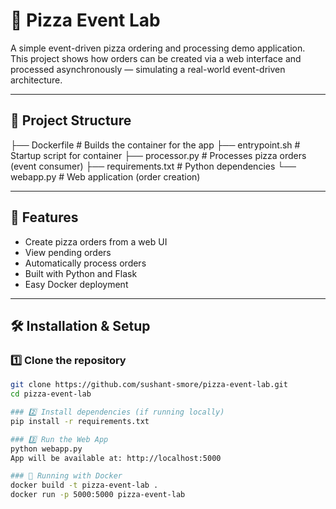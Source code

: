 # 🍕 Pizza Event Lab

A simple event-driven pizza ordering and processing demo application.  
This project shows how orders can be created via a web interface and processed asynchronously — simulating a real-world event-driven architecture.

---

## 📂 Project Structure
├── Dockerfile # Builds the container for the app
├── entrypoint.sh # Startup script for container
├── processor.py # Processes pizza orders (event consumer)
├── requirements.txt # Python dependencies
└── webapp.py # Web application (order creation)

---

## 🚀 Features
- Create pizza orders from a web UI
- View pending orders
- Automatically process orders
- Built with Python and Flask
- Easy Docker deployment

---

## 🛠️ Installation & Setup

### 1️⃣ Clone the repository
```bash
git clone https://github.com/sushant-smore/pizza-event-lab.git
cd pizza-event-lab

### 2️⃣ Install dependencies (if running locally)
pip install -r requirements.txt

### 3️⃣ Run the Web App
python webapp.py
App will be available at: http://localhost:5000

### 🐳 Running with Docker
docker build -t pizza-event-lab .
docker run -p 5000:5000 pizza-event-lab

